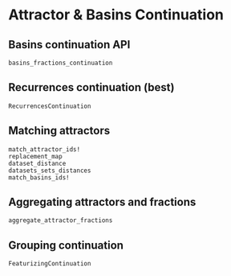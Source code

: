 # Attractor & Basins Continuation


## Basins continuation API
```@docs
basins_fractions_continuation
```

## Recurrences continuation (best)

```@docs
RecurrencesContinuation
```

## Matching attractors
```@docs
match_attractor_ids!
replacement_map
dataset_distance
datasets_sets_distances
match_basins_ids!
```

## Aggregating attractors and fractions
```@docs
aggregate_attractor_fractions
```

## Grouping continuation
```@docs
FeaturizingContinuation
```
